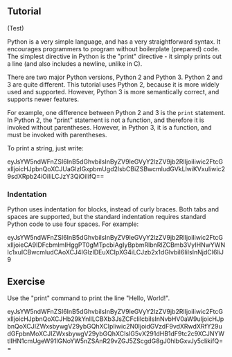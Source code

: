 Tutorial
--------

(Test)

Python is a very simple language, and has a very straightforward syntax.
It encourages programmers to program without boilerplate (prepared) code.
The simplest directive in Python is the "print" directive -
it simply prints out a line (and also includes a newline, unlike in C).

There are two major Python versions, Python 2 and Python 3. Python 2 and 3 are quite different.
This tutorial uses Python 2, because it is more widely used and supported. However,
Python 3 is more semantically correct, and supports newer features.

For example, one difference between Python 2 and 3 is the `print` statement.
In Python 2, the "print" statement is not a function, and therefore it is
invoked without parentheses. However, in Python 3, it is a function, and must be invoked
with parentheses.

To print a string, just write:

<div data-datacamp-exercise="" data-height="200" data-encoded="true">
eyJsYW5ndWFnZSI6InB5dGhvbiIsInByZV9leGVyY2lzZV9jb2RlIjoiIiwic2FtcGxlIjoicHJpbnQoXCJUaGlzIGxpbmUgd2lsbCBiZSBwcmludGVkLlwiKVxuIiwic29sdXRpb24iOiIiLCJzY3QiOiIifQ==
</div>

### Indentation

Python uses indentation for blocks, instead of curly braces. Both tabs and spaces are supported, but the standard
indentation requires standard Python code to use four spaces. For example:

<div data-datacamp-exercise="" data-height="250" data-encoded="true">
eyJsYW5ndWFnZSI6InB5dGhvbiIsInByZV9leGVyY2lzZV9jb2RlIjoiIiwic2FtcGxlIjoieCA9IDFcbmlmIHggPT0gMTpcbiAgIyBpbmRlbnRlZCBmb3VyIHNwYWNlc1xuICBwcmludCAoXCJ4IGlzIDEuXCIpXG4iLCJzb2x1dGlvbiI6IiIsInNjdCI6IiJ9
</div>

Exercise
--------

Use the "print" command to print the line "Hello, World!".

<div data-datacamp-exercise="" data-height="200" data-encoded="true">
eyJsYW5ndWFnZSI6InB5dGhvbiIsInByZV9leGVyY2lzZV9jb2RlIjoiIiwic2FtcGxlIjoicHJpbnQoXCJHb29kYnllLCBXb3JsZCFcIilcbiIsInNvbHV0aW9uIjoicHJpbnQoXCJIZWxsbywgV29ybGQhXCIpIiwic2N0IjoidGVzdF9vdXRwdXRfY29udGFpbnMoXCJIZWxsbywgV29ybGQhXCIsIG5vX291dHB1dF9tc2c9XCJNYWtlIHN1cmUgeW91IGNoYW5nZSAnR29vZGJ5ZScgdG8gJ0hlbGxvJy5cIikifQ==
</div>
